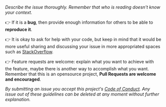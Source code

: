 _Describe the issue thoroughly. Remember that who is reading doesn't know your context._

:point_right: If it is a **bug**, then provide enough information for others to be able to **reproduce it**.

:point_right: It is okay to ask for help with your code, but keep in mind that it would be more useful
sharing and discussing your issue in more appropriated spaces such as [StackOverflow](https://stackoverflow.com/).

:point_right: Feature requests are welcome: explain what you want to achieve with the feature, maybe there
is another way to accomplish what you want. Remember that this is an opensource project, **Pull
Requests are welcome and encouraged**.

_By submitting an issue you accept this project's
[Code of Conduct](https://github.com/allrod5/parameters-validation/blob/master/CODE_OF_CONDUCT.md). Any issue out of
these guidelines can be deleted at any moment without further explanation._
